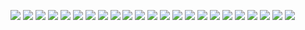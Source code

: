 ![](NatureValue/Slide1.png?raw=true)
![](NatureValue/Slide2.png?raw=true)
![](NatureValue/Slide3.png?raw=true)
![](NatureValue/Slide4.png?raw=true)
![](NatureValue/Slide5.png?raw=true)
![](NatureValue/Slide6.png?raw=true)
![](NatureValue/Slide7.png?raw=true)
![](NatureValue/Slide8.png?raw=true)
![](NatureValue/Slide9.png?raw=true)
![](NatureValue/Slide10.png?raw=true)
![](NatureValue/Slide11.png?raw=true)
![](NatureValue/Slide12.png?raw=true)
![](NatureValue/Slide13.png?raw=true)
![](NatureValue/Slide14.png?raw=true)
![](NatureValue/Slide15.png?raw=true)
![](NatureValue/Slide16.png?raw=true)
![](NatureValue/Slide17.png?raw=true)
![](NatureValue/Slide18.png?raw=true)
![](NatureValue/Slide19.png?raw=true)
![](NatureValue/Slide20.png?raw=true)
![](NatureValue/Slide21.png?raw=true)
![](NatureValue/Slide22.png?raw=true)
![](NatureValue/Slide23.png?raw=true)